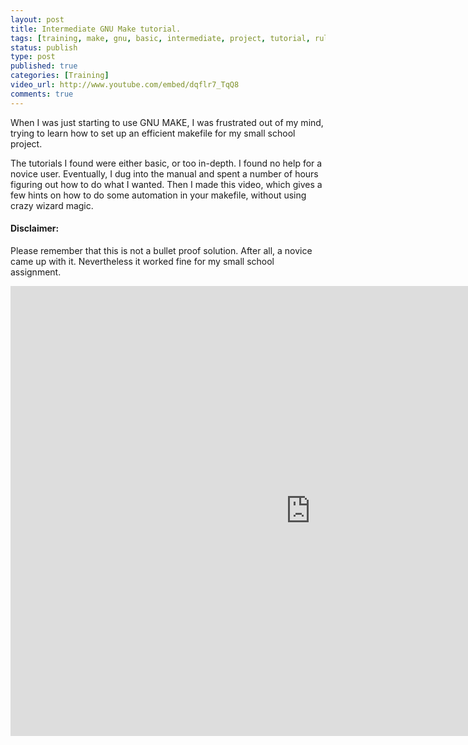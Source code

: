 ```yaml
--- 
layout: post
title: Intermediate GNU Make tutorial.
tags: [training, make, gnu, basic, intermediate, project, tutorial, rule, recipe]
status: publish
type: post
published: true
categories: [Training]
video_url: http://www.youtube.com/embed/dqflr7_TqQ8
comments: true
---
```


When I was just starting to use GNU MAKE, I was frustrated out of my mind, trying to learn how to set up an efficient makefile for my small school project.

The tutorials I found were either basic, or too in-depth. I found no help for a novice user. Eventually, I dug into the manual and spent a number of hours figuring out how to do what I wanted. Then I made this video, which gives a few hints on how to do some automation in your makefile, without using crazy wizard magic.  

#### Disclaimer:
Please remember that this is not a bullet proof solution. After all, a novice came up with it. Nevertheless it worked fine for my small school assignment.

<iframe width="960" height="720" src="http://www.youtube.com/embed/dqflr7_TqQ8" frameborder="0" allowfullscreen></iframe>